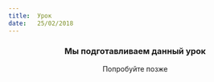 ```yaml
---
title:  Урок
date:   25/02/2018
---
```


### <center>Мы подготавливаем данный урок</center>
<center>Попробуйте позже</center>